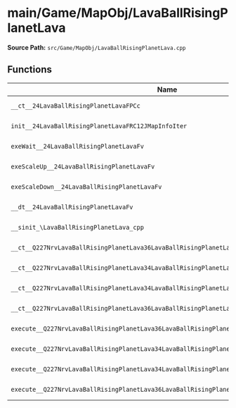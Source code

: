 # main/Game/MapObj/LavaBallRisingPlanetLava

**Source Path:** `src/Game/MapObj/LavaBallRisingPlanetLava.cpp`

## Functions

| Name | Address | Match % |
|------|---------|---------|
| `__ct__24LavaBallRisingPlanetLavaFPCc` | `0x801EFEE8` | :white_check_mark: (100.0%) |
| `init__24LavaBallRisingPlanetLavaFRC12JMapInfoIter` | `0x801EFF24` | :white_check_mark: (100.0%) |
| `exeWait__24LavaBallRisingPlanetLavaFv` | `0x801EFFB8` | :white_check_mark: (100.0%) |
| `exeScaleUp__24LavaBallRisingPlanetLavaFv` | `0x801F003C` | :white_check_mark: (100.0%) |
| `exeScaleDown__24LavaBallRisingPlanetLavaFv` | `0x801F00D4` | :white_check_mark: (100.0%) |
| `__dt__24LavaBallRisingPlanetLavaFv` | `0x801F016C` | :white_check_mark: (100.0%) |
| `__sinit_\LavaBallRisingPlanetLava_cpp` | `0x801F01C4` | :white_check_mark: (100.0%) |
| `__ct__Q227NrvLavaBallRisingPlanetLava36LavaBallRisingPlanetLavaNrvWaitSmallFv` | `0x801F0200` | :white_check_mark: (100.0%) |
| `__ct__Q227NrvLavaBallRisingPlanetLava34LavaBallRisingPlanetLavaNrvWaitBigFv` | `0x801F0210` | :white_check_mark: (100.0%) |
| `__ct__Q227NrvLavaBallRisingPlanetLava34LavaBallRisingPlanetLavaNrvScaleUpFv` | `0x801F0220` | :white_check_mark: (100.0%) |
| `__ct__Q227NrvLavaBallRisingPlanetLava36LavaBallRisingPlanetLavaNrvScaleDownFv` | `0x801F0230` | :white_check_mark: (100.0%) |
| `execute__Q227NrvLavaBallRisingPlanetLava36LavaBallRisingPlanetLavaNrvScaleDownCFP5Spine` | `0x801F0240` | :white_check_mark: (100.0%) |
| `execute__Q227NrvLavaBallRisingPlanetLava34LavaBallRisingPlanetLavaNrvScaleUpCFP5Spine` | `0x801F0248` | :white_check_mark: (100.0%) |
| `execute__Q227NrvLavaBallRisingPlanetLava34LavaBallRisingPlanetLavaNrvWaitBigCFP5Spine` | `0x801F0250` | :white_check_mark: (100.0%) |
| `execute__Q227NrvLavaBallRisingPlanetLava36LavaBallRisingPlanetLavaNrvWaitSmallCFP5Spine` | `0x801F0258` | :white_check_mark: (100.0%) |